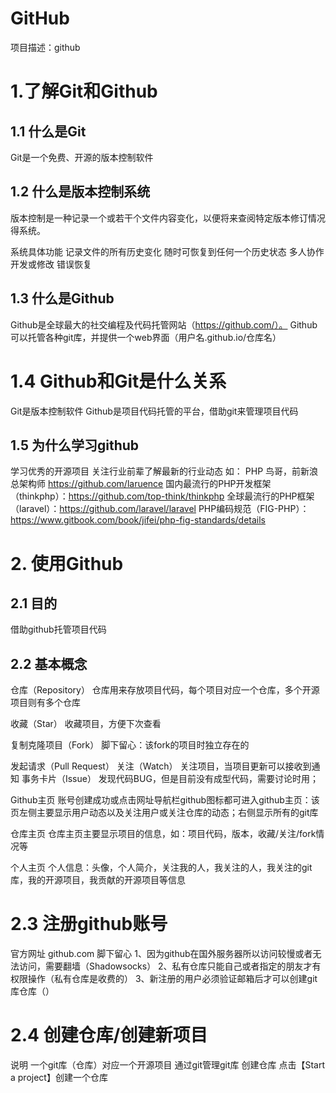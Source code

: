 # GitHub
项目描述：github

# 1.了解Git和Github

## 1.1 什么是Git

Git是一个免费、开源的版本控制软件

## 1.2 什么是版本控制系统
  版本控制是一种记录一个或若干个文件内容变化，以便将来查阅特定版本修订情况得系统。

  系统具体功能
  记录文件的所有历史变化
  随时可恢复到任何一个历史状态
  多人协作开发或修改
  错误恢复
  
## 1.3 什么是Github
  Github是全球最大的社交编程及代码托管网站（https://github.com/）。
  Github可以托管各种git库，并提供一个web界面（用户名.github.io/仓库名）

#  1.4 Github和Git是什么关系
  Git是版本控制软件
  Github是项目代码托管的平台，借助git来管理项目代码

## 1.5 为什么学习github
  学习优秀的开源项目
  关注行业前辈了解最新的行业动态
  如：
  PHP 鸟哥，前新浪总架构师 https://github.com/laruence 
  国内最流行的PHP开发框架（thinkphp）：https://github.com/top-think/thinkphp 
  全球最流行的PHP框架（laravel）：https://github.com/laravel/laravel 
  PHP编码规范（FIG-PHP）：https://www.gitbook.com/book/jifei/php-fig-standards/details 

# 2. 使用Github
## 2.1 目的
  借助github托管项目代码
## 2.2 基本概念
  仓库（Repository）
  仓库用来存放项目代码，每个项目对应一个仓库，多个开源项目则有多个仓库

  收藏（Star）
  收藏项目，方便下次查看

  复制克隆项目（Fork）
  脚下留心：该fork的项目时独立存在的

  发起请求（Pull Request）
  关注（Watch）
  关注项目，当项目更新可以接收到通知
  事务卡片（Issue）
  发现代码BUG，但是目前没有成型代码，需要讨论时用；

  Github主页
  账号创建成功或点击网址导航栏github图标都可进入github主页：该页左侧主要显示用户动态以及关注用户或关注仓库的动态；右侧显示所有的git库

  仓库主页
  仓库主页主要显示项目的信息，如：项目代码，版本，收藏/关注/fork情况等

  个人主页
  个人信息：头像，个人简介，关注我的人，我关注的人，我关注的git库，我的开源项目，我贡献的开源项目等信息
  
# 2.3 注册github账号
  官方网址
  github.com
  脚下留心
  1、因为github在国外服务器所以访问较慢或者无法访问，需要翻墙（Shadowsocks）
  2、私有仓库只能自己或者指定的朋友才有权限操作（私有仓库是收费的）
  3、新注册的用户必须验证邮箱后才可以创建git库仓库（）
# 2.4 创建仓库/创建新项目
  说明
  一个git库（仓库）对应一个开源项目
  通过git管理git库
  创建仓库
  点击【Start a project】创建一个仓库



